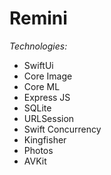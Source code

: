 # Remini 
  *Technologies:*

   - SwiftUi
   - Core Image
   - Core ML
   - Express JS
   - SQLite
   - URLSession
   - Swift Concurrency
   - Kingfisher
   - Photos 
   - AVKit

